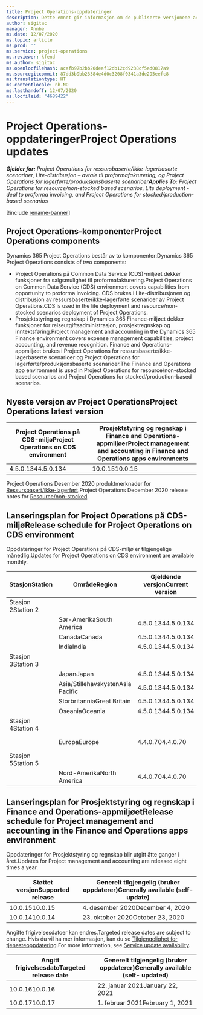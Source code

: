 ```yaml
---
title: Project Operations-oppdateringer
description: Dette emnet gir informasjon om de publiserte versjonene av Dynamics 365 Project Operations.
author: sigitac
manager: Annbe
ms.date: 12/07/2020
ms.topic: article
ms.prod: ''
ms.service: project-operations
ms.reviewer: kfend
ms.author: sigitac
ms.openlocfilehash: acafb97b2bb20deaf12db12cd9238cf5ad0817a9
ms.sourcegitcommit: 87dd3b9bb23384e4d0c3208f0341a3de295eefc8
ms.translationtype: HT
ms.contentlocale: nb-NO
ms.lasthandoff: 12/07/2020
ms.locfileid: "4689422"
---
```

# <a name="project-operations-updates"></a><span data-ttu-id="33090-103">Project Operations-oppdateringer</span><span class="sxs-lookup"><span data-stu-id="33090-103">Project Operations updates</span></span>

<span data-ttu-id="33090-104">_**Gjelder for:** Project Operations for ressursbaserte/ikke-lagerbaserte scenarioer, Lite-distribusjon – avtale til proformafakturering, og Project Operations for lagerførte/produksjonsbaserte scenarioer_</span><span class="sxs-lookup"><span data-stu-id="33090-104">_**Applies To:** Project Operations for resource/non-stocked based scenarios, Lite deployment - deal to proforma invoicing, and Project Operations for stocked/production-based scenarios_</span></span>

[!include [rename-banner](~/includes/cc-data-platform-banner.md)]

## <a name="project-operations-components"></a><span data-ttu-id="33090-105">Project Operations-komponenter</span><span class="sxs-lookup"><span data-stu-id="33090-105">Project Operations components</span></span>

<span data-ttu-id="33090-106">Dynamics 365 Project Operations består av to komponenter:</span><span class="sxs-lookup"><span data-stu-id="33090-106">Dynamics 365 Project Operations consists of two components:</span></span>

- <span data-ttu-id="33090-107">Project Operations på Common Data Service (CDS)-miljøet dekker funksjoner fra salgsmulighet til proformafakturering.</span><span class="sxs-lookup"><span data-stu-id="33090-107">Project Operations on Common Data Service (CDS) environment covers capabilities from opportunity to proforma invoicing.</span></span> <span data-ttu-id="33090-108">CDS brukes i Lite-distribusjonen og distribusjon av ressursbaserte/ikke-lagerførte scenarioer av Project Operations.</span><span class="sxs-lookup"><span data-stu-id="33090-108">CDS is used in the lite deployment and resource/non-stocked scenarios deployment of Project Operations.</span></span>
- <span data-ttu-id="33090-109">Prosjektstyring og regnskap i Dynamics 365 Finance-miljøet dekker funksjoner for reiseutgiftsadministrasjon, prosjektregnskap og inntektsføring.</span><span class="sxs-lookup"><span data-stu-id="33090-109">Project management and accounting in the Dynamics 365 Finance environment covers expense management capabilities, project accounting, and revenue recognition.</span></span> <span data-ttu-id="33090-110">Finance and Operations-appmiljøet brukes i Project Operations for ressursbaserte/ikke-lagerbaserte scenarioer og Project Operations for lagerførte/produksjonsbaserte scenarioer.</span><span class="sxs-lookup"><span data-stu-id="33090-110">The Finance and Operations app environment is used in Project Operations for resource/non-stocked based scenarios and Project Operations for stocked/production-based scenarios.</span></span>

## <a name="project-operations-latest-version"></a><span data-ttu-id="33090-111">Nyeste versjon av Project Operations</span><span class="sxs-lookup"><span data-stu-id="33090-111">Project Operations latest version</span></span>

| <span data-ttu-id="33090-112">Project Operations på CDS-miljø</span><span class="sxs-lookup"><span data-stu-id="33090-112">Project Operations on CDS environment</span></span> | <span data-ttu-id="33090-113">Prosjektstyring og regnskap i Finance and Operations-appmiljøer</span><span class="sxs-lookup"><span data-stu-id="33090-113">Project management and accounting in Finance and Operations apps environments</span></span> |
| --- | --- |
| <span data-ttu-id="33090-114">4.5.0.134</span><span class="sxs-lookup"><span data-stu-id="33090-114">4.5.0.134</span></span> | <span data-ttu-id="33090-115">10.0.15</span><span class="sxs-lookup"><span data-stu-id="33090-115">10.0.15</span></span> |

<span data-ttu-id="33090-116">Project Operations Desember 2020 produktmerknader for [Ressursbasert/ikke-lagerført](whats-new-dec-2020-resource-based.md).</span><span class="sxs-lookup"><span data-stu-id="33090-116">Project Operations December 2020 release notes for [Resource/non-stocked](whats-new-dec-2020-resource-based.md).</span></span>

## <a name="release-schedule-for-project-operations-on-cds-environment"></a><span data-ttu-id="33090-117">Lanseringsplan for Project Operations på CDS-miljø</span><span class="sxs-lookup"><span data-stu-id="33090-117">Release schedule for Project Operations on CDS environment</span></span>

<span data-ttu-id="33090-118">Oppdateringer for Project Operations på CDS-miljø er tilgjengelige månedlig.</span><span class="sxs-lookup"><span data-stu-id="33090-118">Updates for Project Operations on CDS environment are available monthly.</span></span> 

| <span data-ttu-id="33090-119">Stasjon</span><span class="sxs-lookup"><span data-stu-id="33090-119">Station</span></span>   | <span data-ttu-id="33090-120">Område</span><span class="sxs-lookup"><span data-stu-id="33090-120">Region</span></span>        | <span data-ttu-id="33090-121">Gjeldende versjon</span><span class="sxs-lookup"><span data-stu-id="33090-121">Current version</span></span> | <span data-ttu-id="33090-122">Neste versjon</span><span class="sxs-lookup"><span data-stu-id="33090-122">Next version</span></span> | <span data-ttu-id="33090-123">Generelt tilgjengelig</span><span class="sxs-lookup"><span data-stu-id="33090-123">Generally available</span></span> |
|-----------|---------------|-----------------|--------------|---------------------|
| <span data-ttu-id="33090-124">Stasjon 2</span><span class="sxs-lookup"><span data-stu-id="33090-124">Station 2</span></span> |   &nbsp;      |    &nbsp;       | &nbsp;       |      &nbsp;         |
|   &nbsp;  | <span data-ttu-id="33090-125">Sør-Amerika</span><span class="sxs-lookup"><span data-stu-id="33090-125">South America</span></span> |  <span data-ttu-id="33090-126">4.5.0.134</span><span class="sxs-lookup"><span data-stu-id="33090-126">4.5.0.134</span></span>       | <span data-ttu-id="33090-127">TBD</span><span class="sxs-lookup"><span data-stu-id="33090-127">TBD</span></span>     | <span data-ttu-id="33090-128">08.01.21</span><span class="sxs-lookup"><span data-stu-id="33090-128">08-Jan-21</span></span>           |
|    &nbsp; | <span data-ttu-id="33090-129">Canada</span><span class="sxs-lookup"><span data-stu-id="33090-129">Canada</span></span>        |  <span data-ttu-id="33090-130">4.5.0.134</span><span class="sxs-lookup"><span data-stu-id="33090-130">4.5.0.134</span></span>       | <span data-ttu-id="33090-131">TBD</span><span class="sxs-lookup"><span data-stu-id="33090-131">TBD</span></span>     | <span data-ttu-id="33090-132">08.01.21</span><span class="sxs-lookup"><span data-stu-id="33090-132">08-Jan-21</span></span>          |
|   &nbsp;  | <span data-ttu-id="33090-133">India</span><span class="sxs-lookup"><span data-stu-id="33090-133">India</span></span>         |  <span data-ttu-id="33090-134">4.5.0.134</span><span class="sxs-lookup"><span data-stu-id="33090-134">4.5.0.134</span></span>       | <span data-ttu-id="33090-135">TBD</span><span class="sxs-lookup"><span data-stu-id="33090-135">TBD</span></span>     | <span data-ttu-id="33090-136">08.01.21</span><span class="sxs-lookup"><span data-stu-id="33090-136">08-Jan-21</span></span>           |
| <span data-ttu-id="33090-137">Stasjon 3</span><span class="sxs-lookup"><span data-stu-id="33090-137">Station 3</span></span>  |      &nbsp;   |     &nbsp;      |     &nbsp;   |      &nbsp;         |
|   &nbsp;  | <span data-ttu-id="33090-138">Japan</span><span class="sxs-lookup"><span data-stu-id="33090-138">Japan</span></span>         |  <span data-ttu-id="33090-139">4.5.0.134</span><span class="sxs-lookup"><span data-stu-id="33090-139">4.5.0.134</span></span>       | <span data-ttu-id="33090-140">TBD</span><span class="sxs-lookup"><span data-stu-id="33090-140">TBD</span></span>     | <span data-ttu-id="33090-141">15.01.21</span><span class="sxs-lookup"><span data-stu-id="33090-141">15-Jan-21</span></span>           |
|   &nbsp;  | <span data-ttu-id="33090-142">Asia/Stillehavskysten</span><span class="sxs-lookup"><span data-stu-id="33090-142">Asia Pacific</span></span>  |  <span data-ttu-id="33090-143">4.5.0.134</span><span class="sxs-lookup"><span data-stu-id="33090-143">4.5.0.134</span></span>       | <span data-ttu-id="33090-144">TBD</span><span class="sxs-lookup"><span data-stu-id="33090-144">TBD</span></span>     | <span data-ttu-id="33090-145">15.01.21</span><span class="sxs-lookup"><span data-stu-id="33090-145">15-Jan-21</span></span>           |
|   &nbsp;  | <span data-ttu-id="33090-146">Storbritannia</span><span class="sxs-lookup"><span data-stu-id="33090-146">Great Britain</span></span> |  <span data-ttu-id="33090-147">4.5.0.134</span><span class="sxs-lookup"><span data-stu-id="33090-147">4.5.0.134</span></span>       | <span data-ttu-id="33090-148">TBD</span><span class="sxs-lookup"><span data-stu-id="33090-148">TBD</span></span>     | <span data-ttu-id="33090-149">15.01.21</span><span class="sxs-lookup"><span data-stu-id="33090-149">15-Jan-21</span></span>           |
|   &nbsp;  | <span data-ttu-id="33090-150">Oseania</span><span class="sxs-lookup"><span data-stu-id="33090-150">Oceania</span></span>       |  <span data-ttu-id="33090-151">4.5.0.134</span><span class="sxs-lookup"><span data-stu-id="33090-151">4.5.0.134</span></span>       | <span data-ttu-id="33090-152">TBD</span><span class="sxs-lookup"><span data-stu-id="33090-152">TBD</span></span>     | <span data-ttu-id="33090-153">15.01.21</span><span class="sxs-lookup"><span data-stu-id="33090-153">15-Jan-21</span></span>           |
| <span data-ttu-id="33090-154">Stasjon 4</span><span class="sxs-lookup"><span data-stu-id="33090-154">Station 4</span></span> |     &nbsp;    |     &nbsp;      |     &nbsp;   |      &nbsp;         |
|   &nbsp;  | <span data-ttu-id="33090-155">Europa</span><span class="sxs-lookup"><span data-stu-id="33090-155">Europe</span></span>        |  <span data-ttu-id="33090-156">4.4.0.70</span><span class="sxs-lookup"><span data-stu-id="33090-156">4.4.0.70</span></span>       | <span data-ttu-id="33090-157">4.5.0.134</span><span class="sxs-lookup"><span data-stu-id="33090-157">4.5.0.134</span></span>     | <span data-ttu-id="33090-158">11-des-20</span><span class="sxs-lookup"><span data-stu-id="33090-158">11-Dec-20</span></span>           |
| <span data-ttu-id="33090-159">Stasjon 5</span><span class="sxs-lookup"><span data-stu-id="33090-159">Station 5</span></span> |     &nbsp;    |     &nbsp;      |     &nbsp;   |      &nbsp;         |
|   &nbsp;  | <span data-ttu-id="33090-160">Nord-Amerika</span><span class="sxs-lookup"><span data-stu-id="33090-160">North America</span></span> |  <span data-ttu-id="33090-161">4.4.0.70</span><span class="sxs-lookup"><span data-stu-id="33090-161">4.4.0.70</span></span>       | <span data-ttu-id="33090-162">4.5.0.134</span><span class="sxs-lookup"><span data-stu-id="33090-162">4.5.0.134</span></span>     | <span data-ttu-id="33090-163">18-Des-20</span><span class="sxs-lookup"><span data-stu-id="33090-163">18-Dec-20</span></span>           |

## <a name="release-schedule-for-project-management-and-accounting-in-the-finance-and-operations-apps-environment"></a><span data-ttu-id="33090-164">Lanseringsplan for Prosjektstyring og regnskap i Finance and Operations-appmiljøet</span><span class="sxs-lookup"><span data-stu-id="33090-164">Release schedule for Project management and accounting in the Finance and Operations apps environment</span></span>

<span data-ttu-id="33090-165">Oppdateringer for Prosjektstyring og regnskap blir utgitt åtte ganger i året.</span><span class="sxs-lookup"><span data-stu-id="33090-165">Updates for Project management and accounting are released eight times a year.</span></span>

| <span data-ttu-id="33090-166">Støttet versjon</span><span class="sxs-lookup"><span data-stu-id="33090-166">Supported release</span></span> | <span data-ttu-id="33090-167">Generelt tilgjengelig (bruker oppdaterer)</span><span class="sxs-lookup"><span data-stu-id="33090-167">Generally available (self-update)</span></span> |
| --- | --- |
| <span data-ttu-id="33090-168">10.0.15</span><span class="sxs-lookup"><span data-stu-id="33090-168">10.0.15</span></span> | <span data-ttu-id="33090-169">4. desember 2020</span><span class="sxs-lookup"><span data-stu-id="33090-169">December 4, 2020</span></span> |
| <span data-ttu-id="33090-170">10.0.14</span><span class="sxs-lookup"><span data-stu-id="33090-170">10.0.14</span></span> | <span data-ttu-id="33090-171">23. oktober 2020</span><span class="sxs-lookup"><span data-stu-id="33090-171">October 23, 2020</span></span> |

<span data-ttu-id="33090-172">Angitte frigivelsesdatoer kan endres.</span><span class="sxs-lookup"><span data-stu-id="33090-172">Targeted release dates are subject to change.</span></span> <span data-ttu-id="33090-173">Hvis du vil ha mer informasjon, kan du se [Tilgjengelighet for tjenesteoppdatering](https://docs.microsoft.com/dynamics365/fin-ops-core/fin-ops/get-started/public-preview-releases?toc=/dynamics365/finance/toc.json).</span><span class="sxs-lookup"><span data-stu-id="33090-173">For more information, see [Service update availability](https://docs.microsoft.com/dynamics365/fin-ops-core/fin-ops/get-started/public-preview-releases?toc=/dynamics365/finance/toc.json).</span></span>

| <span data-ttu-id="33090-174">Angitt frigivelsesdato</span><span class="sxs-lookup"><span data-stu-id="33090-174">Targeted release date</span></span> | <span data-ttu-id="33090-175">Generelt tilgjengelig (bruker oppdaterer)</span><span class="sxs-lookup"><span data-stu-id="33090-175">Generally available (self- updated)</span></span> |
| --- | --- |
| <span data-ttu-id="33090-176">10.0.16</span><span class="sxs-lookup"><span data-stu-id="33090-176">10.0.16</span></span> | <span data-ttu-id="33090-177">22. januar 2021</span><span class="sxs-lookup"><span data-stu-id="33090-177">January 22, 2021</span></span> |
| <span data-ttu-id="33090-178">10.0.17</span><span class="sxs-lookup"><span data-stu-id="33090-178">10.0.17</span></span> | <span data-ttu-id="33090-179">1. februar 2021</span><span class="sxs-lookup"><span data-stu-id="33090-179">February 1, 2021</span></span> |

